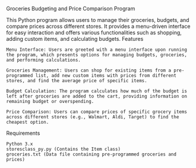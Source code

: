 Groceries Budgeting and Price Comparison Program

This Python program allows users to manage their groceries, budgets, and compare prices across different stores. It provides a menu-driven interface for easy interaction and offers various functionalities such as shopping, adding custom items, and calculating budgets.
Features

    Menu Interface: Users are greeted with a menu interface upon running the program, which presents options for managing budgets, groceries, and performing calculations.

    Groceries Management: Users can shop for existing items from a pre-programmed list, add new custom items with prices from different stores, and find the average price of specific items.

    Budget Calculation: The program calculates how much of the budget is left after groceries are added to the cart, providing information on remaining budget or overspending.

    Price Comparison: Users can compare prices of specific grocery items across different stores (e.g., Walmart, Aldi, Target) to find the cheapest option.


Requirements

    Python 3.x
    storesclass_py.py (Contains the Item class)
    groceries.txt (Data file containing pre-programmed groceries and prices)
